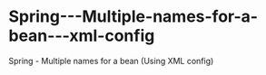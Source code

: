 # Spring---Multiple-names-for-a-bean---xml-config
Spring - Multiple names for a bean (Using XML config)
